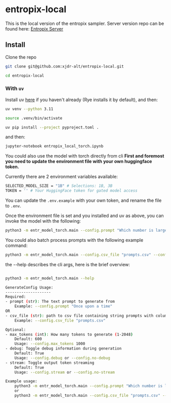 # entropix-local

This is the local version of the entropix sampler. Server version repo can be found here: [Entropix Server](https://github.com/xjdr-alt/entropix)

## Install

Clone the repo

```sh
git clone git@github.com:xjdr-alt/entropix-local.git

cd entropix-local
```

### With `uv`
Install uv [here](https://docs.astral.sh/uv/getting-started/installation/) if you haven't already (Rye installs it by default), and then:

```sh
uv venv --python 3.11

source .venv/bin/activate

uv pip install --project pyproject.toml .
```

and then:

```sh
jupyter-notebook entropix_local_torch.ipynb 
```

You could also use the model with torch directly from cli
**First and foremost you need to update the environment file with your own huggingface token.**

Currently there are 2 environment variables available:
```sh
SELECTED_MODEL_SIZE = "1B" # Selections: 1B, 3B
TOKEN = '' # Your HuggingFace token for gated model access
```

You can update the `.env.example` with your own token, and rename the file to `.env`.

Once the environment file is set and you installed and uv as above, you can invoke the model with the following:

```sh
python3 -m entr_model_torch.main --config.prompt "Which number is larger 9.11 or 9.9?" --config.stream --config.debug
```

You could also batch process prompts with the following example command:
```sh
python3 -m entr_model_torch.main --config.csv_file "prompts.csv" --config.no-stream --config.debug
```

the --help describes the cli args, here is the brief overview:

```sh

python3 -m entr_model_torch.main --help

GenerateConfig Usage:
--------------------
Required:
- prompt (str): The text prompt to generate from
    Example: --config.prompt "Once upon a time"
OR
- csv_file (str): path to csv file containing string prompts with column header 'prompts'
    Example: --config.csv_file "prompts.csv"

Optional:
- max_tokens (int): How many tokens to generate (1-2048)
    Default: 600
    Usage: --config.max_tokens 1000
- debug: Toggle debug information during generation
    Default: True
    Usage: --config.debug or --config.no-debug
- stream: Toggle output token streaming
    Default: True
    Usage: --config.stream or --config.no-stream

Example usage:
    python3 -m entr_model_torch.main --config.prompt "Which number is larger 9.11 or 9.9?" --config.stream --config.debug
    or
    python3 -m entr_model_torch.main --config.csv_file "prompts.csv" --config.no-stream --config.debug
